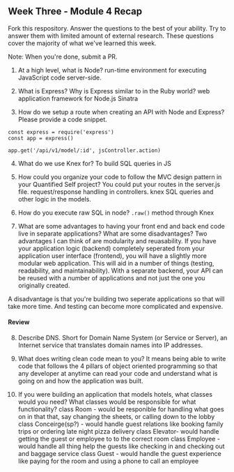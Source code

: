 ## Week Three - Module 4 Recap

Fork this respository. Answer the questions to the best of your ability. Try to answer them with limited amount of external research. These questions cover the majority of what we've learned this week. 

Note: When you're done, submit a PR. 

1. At a high level, what is Node?
run-time environment for executing JavaScript code server-side.

2. What is Express? Why is Express similar to in the Ruby world?
web application framework for Node.js
Sinatra

3. How do we setup a route when creating an API with Node and Express? Please provide a code snippet.
```
const express = require('express')
const app = express()

app.get('/api/v1/model/:id', jsController.action)
```
4. What do we use Knex for?
To build SQL queries in JS

5. How could you organize your code to follow the MVC design pattern in your Quantified Self project?
You could put your routes in the server.js file. request/response handling in controllers. knex SQL queries and other logic in the models.

6. How do you execute raw SQL in node?
`.raw()` method through Knex

7. What are some advantages to having your front end and back end code live in separate applications? What are some disadvantages?
Two advantages I can think of are modularity and reuasability. If you have your application logic (backend) completely seperated from your application user interface (frontend), you will have a slightly more modular web application. This will aid in a number of things (testing, readability, and maintainability). With a separate backend, your API can be reused with a number of applications and not just the one you originally created.

A disadvantage is that you're building two seperate applications so that will take more time. And testing can become more complicated and expensive.
#### Review  

8. Describe DNS.
Short for Domain Name System (or Service or Server), an Internet service that translates domain names into IP addresses.

9. What does writing clean code mean to you?
It means being able to write code that follows the 4 pillars of object oriented programming so that any developer at anytime can read your code and understand what is going on and how the application was built.

10. If you were building an application that models hotels, what classes would you need? What classes would be responsible for what functionality?
class Room - would be responible for handling what goes on in that that, say changing the sheets, or calling down to the lobby
class Conceirge(sp?) - would handle guest relations like booking family trips or ordering late night pizza delivery
class Elevator- would handle getting the guest or employee to to the correct room
class Employee - would handle all thing help the guests like checking in and checking out and baggage service
class Guest - would handle the guest experience like paying for the room and using a phone to call an employee
